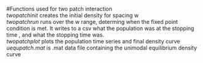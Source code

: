 #Functions used for two patch interaction<br />
*twopatchinit* creates the initial density for spacing w<br />
*twopatchrun* runs over the w range, determing when the fixed point condition is met. It writes to a csv what the population was at the stopping time , and what the stopping time was.<br />
*twopatchplot* plots the population time series and final density curve<br />
*uequpatch.mat* is .mat data file containing the unimodal equilibrium density curve
